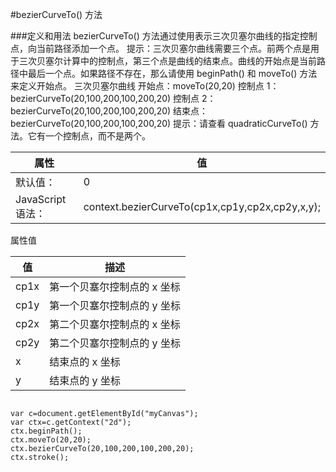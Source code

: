 #bezierCurveTo() 方法

###定义和用法
bezierCurveTo() 方法通过使用表示三次贝塞尔曲线的指定控制点，向当前路径添加一个点。
提示：三次贝塞尔曲线需要三个点。前两个点是用于三次贝塞尔计算中的控制点，第三个点是曲线的结束点。曲线的开始点是当前路径中最后一个点。如果路径不存在，那么请使用 beginPath() 和 moveTo() 方法来定义开始点。
三次贝塞尔曲线
开始点：moveTo(20,20)
控制点 1：bezierCurveTo(20,100,200,100,200,20)
控制点 2：bezierCurveTo(20,100,200,100,200,20)
结束点：bezierCurveTo(20,100,200,100,200,20)
提示：请查看 quadraticCurveTo() 方法。它有一个控制点，而不是两个。


|属性|值
|-----|----|
|默认值：	|0
|JavaScript 语法：|	context.bezierCurveTo(cp1x,cp1y,cp2x,cp2y,x,y);



属性值

|值	|描述
|-----|----|
|cp1x    |第一个贝塞尔控制点的 x 坐标
|cp1y    |第一个贝塞尔控制点的 y 坐标
|cp2x    |第二个贝塞尔控制点的 x 坐标
|cp2y    |第二个贝塞尔控制点的 y 坐标
|x       |结束点的 x 坐标
|y       |结束点的 y 坐标



```

var c=document.getElementById("myCanvas");
var ctx=c.getContext("2d");
ctx.beginPath();
ctx.moveTo(20,20);
ctx.bezierCurveTo(20,100,200,100,200,20);
ctx.stroke();

```
